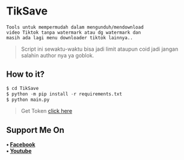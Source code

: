 # TikSave
```
Tools untuk mempermudah dalam mengunduh/mendownload
video Tiktok tanpa watermark atau dg watermark dan
masih ada lagi menu downloader tiktok lainnya..
```
> Script ini sewaktu-waktu bisa jadi limit ataupun coid jadi jangan salahin author nya ya goblok.
## How to it?
```python
$ cd TikSave
$ python -m pip install -r requirements.txt
$ python main.py
```
> Get Token [click here](https://s.id/TokenTikSave)
## Support Me On
<b>• [Facebook](https://m.facebook.com/dhasilva.junior.3)</b>
<br>
<b>• [Youtube](https://www.youtube.com/channel/UCLRXFyMN0L8yH9F-xxOd7Og)</b>
</br>
